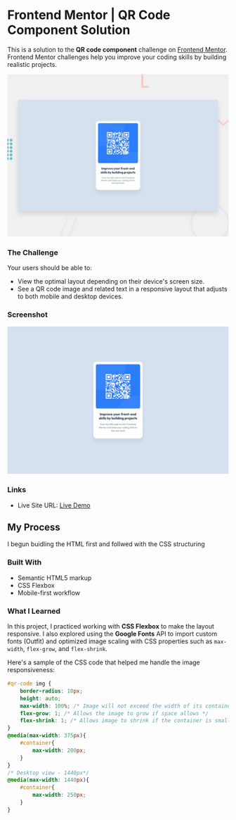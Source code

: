 # Frontend Mentor | QR Code Component Solution

This is a solution to the **QR code component** challenge on [Frontend Mentor](https://www.frontendmentor.io). Frontend Mentor challenges help you improve your coding skills by building realistic projects.

![Preview](./preview.jpg)

### The Challenge

Your users should be able to:

- View the optimal layout depending on their device's screen size.
- See a QR code image and related text in a responsive layout that adjusts to both mobile and desktop devices.

### Screenshot

![Design Preview](./design/desktop-design.jpg)

### Links

- Live Site URL: [Live Demo]([text](https://stephen-salano.github.io/FEM-QR-code/))

## My Process
 I begun buidling the HTML first and follwed with the CSS structuring
### Built With

- Semantic HTML5 markup
- CSS Flexbox
- Mobile-first workflow

### What I Learned

In this project, I practiced working with **CSS Flexbox** to make the layout responsive. I also explored using the **Google Fonts** API to import custom fonts (Outfit) and optimized image scaling with CSS properties such as `max-width`, `flex-grow`, and `flex-shrink`.

Here's a sample of the CSS code that helped me handle the image responsiveness:

```css
#qr-code img {
    border-radius: 10px;
    height: auto;
    max-width: 100%; /* Image will not exceed the width of its container */
    flex-grow: 1; /* Allows the image to grow if space allows */
    flex-shrink: 1; /* Allows image to shrink if the container is small */
} 
@media(max-width: 375px){
    #container{
        max-width: 200px;
    }
}
/* Desktop view - 1440px*/
@media(max-width: 1440px){
    #container{
        max-width: 250px;
    }
}
